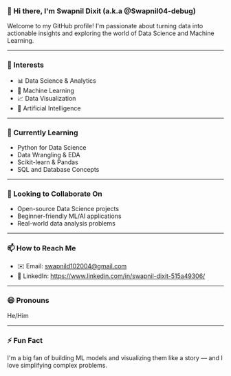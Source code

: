 ### 👋 Hi there, I'm Swapnil Dixit (a.k.a @Swapnil04-debug)

Welcome to my GitHub profile! I'm passionate about turning data into actionable insights and exploring the world of Data Science and Machine Learning.

---

### 👀 Interests
- 📊 Data Science & Analytics  
- 🤖 Machine Learning  
- 📈 Data Visualization  
- 🧠 Artificial Intelligence  

---

### 🌱 Currently Learning
- Python for Data Science  
- Data Wrangling & EDA  
- Scikit-learn & Pandas  
- SQL and Database Concepts  

---

### 💞️ Looking to Collaborate On
- Open-source Data Science projects  
- Beginner-friendly ML/AI applications  
- Real-world data analysis problems  

---

### 📫 How to Reach Me
- ✉️ Email: swapnild102004@gmail.com 
- 💼 LinkedIn: https://www.linkedin.com/in/swapnil-dixit-515a49306/

---

### 😄 Pronouns
He/Him

---

### ⚡ Fun Fact
I'm a big fan of building ML models and visualizing them like a story — and I love simplifying complex problems.

<!---
Swapnil04-debug/Swapnil04-debug is a ✨ special ✨ repository because its `README.md` (this file) appears on your GitHub profile.
You can click the Preview link to take a look at your changes.
--->
